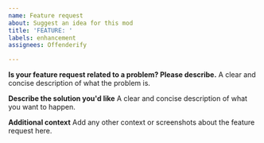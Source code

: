 ```yaml
---
name: Feature request
about: Suggest an idea for this mod
title: 'FEATURE: '
labels: enhancement
assignees: Offenderify

---
```


**Is your feature request related to a problem? Please describe.**
A clear and concise description of what the problem is.

**Describe the solution you'd like**
A clear and concise description of what you want to happen.

**Additional context**
Add any other context or screenshots about the feature request here.
